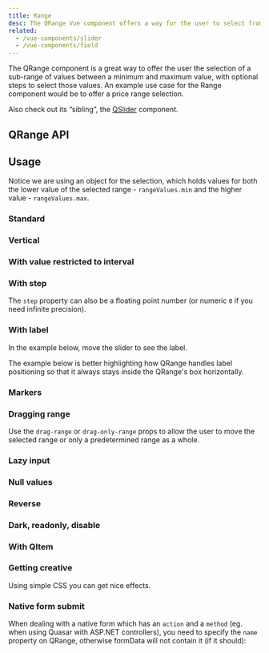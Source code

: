 ```yaml
---
title: Range
desc: The QRange Vue component offers a way for the user to select from a sub-range of values between a maximum and maximum value, with optional steps.
related:
  - /vue-components/slider
  - /vue-components/field
---
```

The QRange component is a great way to offer the user the selection of a sub-range of values between a minimum and maximum value, with optional steps to select those values. An example use case for the Range component would be to offer a price range selection.

Also check out its “sibling”, the [QSlider](/vue-components/slider) component.

## QRange API
<doc-api file="QRange" />

## Usage

Notice we are using an object for the selection, which holds values for both the lower value of the selected range - `rangeValues.min` and the higher value - `rangeValues.max`.

### Standard

<doc-example title="Standard" file="QRange/Standard" />

### Vertical

<doc-example title="Vertical orientation" file="QRange/Vertical" />

### With value restricted to interval <q-badge align="top" color="brand-primary" label="v1.16+" />

<doc-example title="Value restricted to interval" file="QRange/ValueRestricted" />

### With step

<doc-example title="With Step" file="QRange/Step" />

The `step` property can also be a floating point number (or numeric `0` if you need infinite precision).

<doc-example title="Floating point" file="QRange/FloatingPoint" />

<doc-example title="Snaps to steps" file="QRange/Snap" />

### With label

In the example below, move the slider to see the label.

<doc-example title="With label" file="QRange/Label" />

<doc-example title="Always display label" file="QRange/LabelAlways" />

<doc-example title="Custom label values" file="QRange/LabelValue" />

The example below is better highlighting how QRange handles label positioning so that it always stays inside the QRange's box horizontally.

<doc-example title="Long label" file="QRange/LabelLong" />

### Markers

<doc-example title="Markers" file="QRange/Markers" />

### Dragging range

Use the `drag-range` or `drag-only-range` props to allow the user to move the selected range or only a predetermined range as a whole.

<doc-example title="Drag range" file="QRange/Drag" />

<doc-example title="Drag range + snap to step" file="QRange/DragSnap" />

<doc-example title="Drag only range (fixed interval)" file="QRange/DragOnly" />

### Lazy input

<doc-example title="Lazy input" file="QRange/Lazy" />

### Null values

<doc-example title="Null values" file="QRange/Null" />

### Reverse <q-badge align="top" color="brand-primary" label="v1.5+" />

<doc-example title="In reverse" file="QRange/Reverse" />

### Dark, readonly, disable

<doc-example title="Dark" file="QRange/Dark" dark />

<doc-example title="Readonly" file="QRange/Readonly" />

<doc-example title="Disable" file="QRange/Disable" />

### With QItem

<doc-example title="With QItem" file="QRange/List" />

### Getting creative

Using simple CSS you can get nice effects.

<doc-example title="Getting creative" file="QRange/GettingCreative" />

### Native form submit <q-badge align="top" color="brand-primary" label="v1.9+" />

When dealing with a native form which has an `action` and a `method` (eg. when using Quasar with ASP.NET controllers), you need to specify the `name` property on QRange, otherwise formData will not contain it (if it should):

<doc-example title="Native form" file="QRange/NativeForm" />
